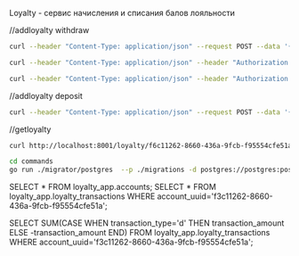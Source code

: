 Loyalty - сервис начисления и списания балов лояльности

//addloyalty withdraw
```bash
curl --header "Content-Type: application/json" --request POST --data '{"uuid":"f0111262-8660-436a-9fcb-f95554cfe51a","balance":10,"operation":"w","comment":"withdraw loyalty"}' http://localhost:8001/loyalty/
```

```bash
curl --header "Content-Type: application/json" --header "Authorization: Bearer eyJhbGciOiJIUzI1NiIsInR5cCI6IkpXVCJ9.eyJlbWFpbCI6InRlc3RAdGVzdC5jb20iLCJleHAiOjE3MjQ5NjA0MjQsInRva2VuX3R5cGUiOiJhY2Nlc3MiLCJ1aWQiOiI2M2M4MjEzMS04NWVmLTQ2YjktYTU3NS1iNjcxMGE0MDMwYWMifQ.OKrKv8zlsNJMkTEMskzUN1aTyYVs2-sx3he3lnQMAtU" --request POST --data '{"uuid":"f0111262-8660-436a-9fcb-f95554cfe51a","balance":10,"operation":"w","comment":"withdraw loyalty"}' http://localhost:8001/loyalty/
```

```bash
curl --header "Content-Type: application/json" --header "Authorization: Bearer eyJhbGciOiJIUzI1NiIsInR5cCI6IkpXVCJ9.eyJlbWFpbCI6InRlc3RAdGVzdC5jb20iLCJleHAiOjE3MjQ5NjA0MjQsInRva2VuX3R5cGUiOiJhY2Nlc3MiLCJ1aWQiOiI2M2M4MjEzMS04NWVmLTQ2YjktYTU3NS1iNjcxMGE0MDMwYWMifQ.OKrKv8zlsNJMkTEMskzUN1aTyYVs2-sx3he3lnQMAtU" --request POST --data '{"uuid":"f0111262-8660-436a-9fcb-f95554cfe51a","balance":10,"operation":"d","comment":"deposit loyalty"}' http://localhost:8001/loyalty/
```

//addloyalty deposit
```bash
curl --header "Content-Type: application/json" --request POST --data '{"uuid":"f0111262-8660-436a-9fcb-f95554cfe51a","balance":10,"operation":"d","comment":"add loyalty"}' http://localhost:8001/loyalty/
```


//getloyalty
```bash
curl http://localhost:8001/loyalty/f6c11262-8660-436a-9fcb-f95554cfe51a
```

```bash
cd commands
go run ./migrator/postgres  --p ./migrations -d postgres://postgres:postgres@localhost:5000/postgres?sslmode=disable
```



SELECT * FROM loyalty_app.accounts;
SELECT * FROM loyalty_app.loyalty_transactions WHERE account_uuid='f3c11262-8660-436a-9fcb-f95554cfe51a';

SELECT SUM(CASE WHEN transaction_type='d' THEN transaction_amount ELSE -transaction_amount END)
FROM loyalty_app.loyalty_transactions
WHERE account_uuid='f3c11262-8660-436a-9fcb-f95554cfe51a'; 